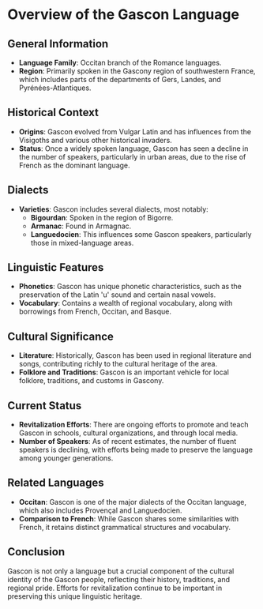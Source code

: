 # Overview of the Gascon Language

## General Information
- **Language Family**: Occitan branch of the Romance languages.
- **Region**: Primarily spoken in the Gascony region of southwestern France, which includes parts of the departments of Gers, Landes, and Pyrénées-Atlantiques.
  
## Historical Context
- **Origins**: Gascon evolved from Vulgar Latin and has influences from the Visigoths and various other historical invaders.
- **Status**: Once a widely spoken language, Gascon has seen a decline in the number of speakers, particularly in urban areas, due to the rise of French as the dominant language.

## Dialects
- **Varieties**: Gascon includes several dialects, most notably:
  - **Bigourdan**: Spoken in the region of Bigorre.
  - **Armanac**: Found in Armagnac.
  - **Languedocien**: This influences some Gascon speakers, particularly those in mixed-language areas.

## Linguistic Features
- **Phonetics**: Gascon has unique phonetic characteristics, such as the preservation of the Latin 'u' sound and certain nasal vowels.
- **Vocabulary**: Contains a wealth of regional vocabulary, along with borrowings from French, Occitan, and Basque.

## Cultural Significance
- **Literature**: Historically, Gascon has been used in regional literature and songs, contributing richly to the cultural heritage of the area.
- **Folklore and Traditions**: Gascon is an important vehicle for local folklore, traditions, and customs in Gascony.

## Current Status
- **Revitalization Efforts**: There are ongoing efforts to promote and teach Gascon in schools, cultural organizations, and through local media.
- **Number of Speakers**: As of recent estimates, the number of fluent speakers is declining, with efforts being made to preserve the language among younger generations.

## Related Languages
- **Occitan**: Gascon is one of the major dialects of the Occitan language, which also includes Provençal and Languedocien.
- **Comparison to French**: While Gascon shares some similarities with French, it retains distinct grammatical structures and vocabulary.

## Conclusion
Gascon is not only a language but a crucial component of the cultural identity of the Gascon people, reflecting their history, traditions, and regional pride. Efforts for revitalization continue to be important in preserving this unique linguistic heritage.